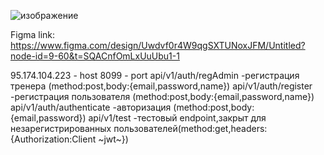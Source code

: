![изображение](https://github.com/user-attachments/assets/a982c195-5cbd-4be7-87d6-62c4e8049a11)

Figma link: https://www.figma.com/design/Uwdvf0r4W9qgSXTUNoxJFM/Untitled?node-id=9-60&t=SQACnfOmLxUuUbu1-1

95.174.104.223 - host
8099 - port 
api/v1/auth/regAdmin -регистрация тренера (method:post,body:{email,password,name})
api/v1/auth/register -регистрация пользователя (method:post,body:{email,password,name})
api/v1/auth/authenticate -авторизация (method:post,body:{email,password})
api/v1/test -тестовый endpoint,закрыт для незарегистрированных пользователей(method:get,headers:{Authorization:Client ~jwt~})
